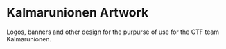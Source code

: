 # Kalmarunionen Artwork
Logos, banners and other design for the purpurse of use for the CTF team Kalmarunionen.
